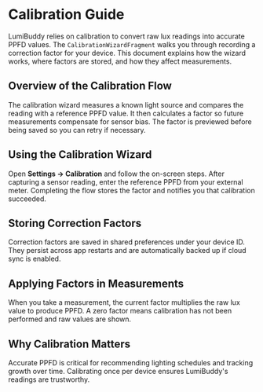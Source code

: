 # Calibration Guide

LumiBuddy relies on calibration to convert raw lux readings into accurate PPFD values. The
`CalibrationWizardFragment` walks you through recording a correction factor for your device. This
document explains how the wizard works, where factors are stored, and how they affect measurements.

## Overview of the Calibration Flow

The calibration wizard measures a known light source and compares the reading with a reference PPFD
value. It then calculates a factor so future measurements compensate for sensor bias. The factor is
previewed before being saved so you can retry if necessary.

## Using the Calibration Wizard

Open **Settings → Calibration** and follow the on-screen steps. After capturing a sensor reading,
enter the reference PPFD from your external meter. Completing the flow stores the factor and
notifies you that calibration succeeded.

## Storing Correction Factors

Correction factors are saved in shared preferences under your device ID. They persist across app
restarts and are automatically backed up if cloud sync is enabled.

## Applying Factors in Measurements

When you take a measurement, the current factor multiplies the raw lux value to produce PPFD. A zero
factor means calibration has not been performed and raw values are shown.

## Why Calibration Matters

Accurate PPFD is critical for recommending lighting schedules and tracking growth over time.
Calibrating once per device ensures LumiBuddy's readings are trustworthy.
